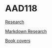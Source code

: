 # AAD118


[Research](http://ingahampton.github.io/AAD118/AAD118-Research.html)

[Markdown Research]()

[Book covers](https://www.flickr.com/photos/128425558@N08/sets/72157651004675900/)

